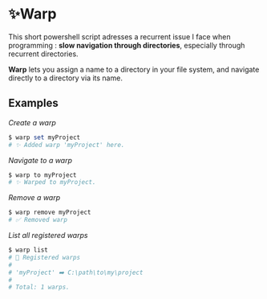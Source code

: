 # ✨Warp

This short powershell script adresses a recurrent issue I face when programming : **slow navigation through directories**, especially through recurrent directories.

**Warp** lets you assign a name to a directory in your file system, and navigate directly to a directory via its name.


## Examples


*Create a warp*

```powershell
$ warp set myProject
# ✨ Added warp 'myProject' here.
```


*Navigate to a warp*

```powershell
$ warp to myProject
# ✨ Warped to myProject.
```


*Remove a warp*

```powershell
$ warp remove myProject
# ✅ Removed warp
```


*List all registered warps*

```powershell
$ warp list
# 📖 Registered warps
# 
# 'myProject' ➡️ C:\path\to\my\project
# 
# Total: 1 warps.
```

